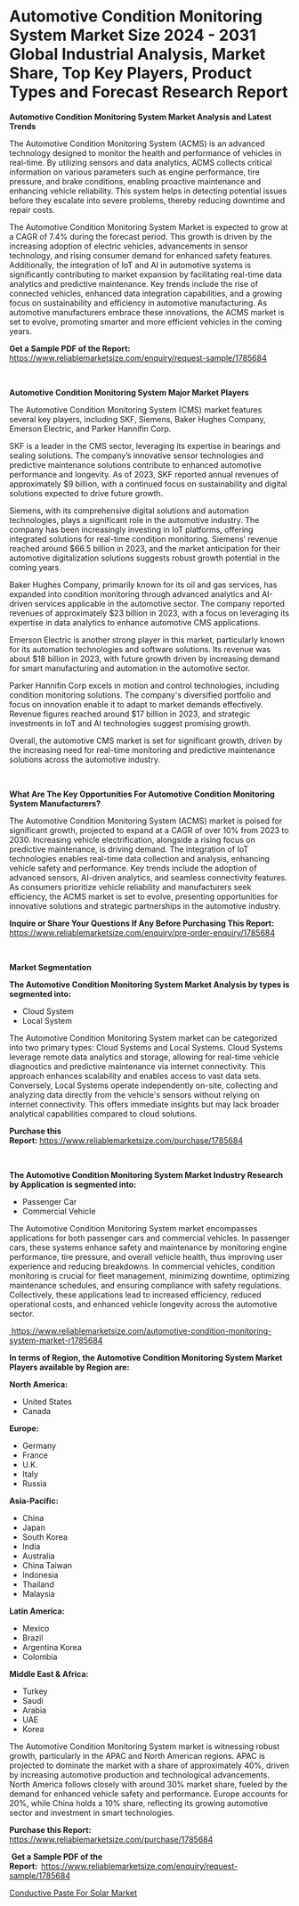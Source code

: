 <p><h1>Automotive Condition Monitoring System Market Size 2024 - 2031 Global Industrial Analysis, Market Share, Top Key Players, Product Types and Forecast Research Report</h1></p><p><strong>Automotive Condition Monitoring System Market Analysis and Latest Trends</strong></p>
<p><p>The Automotive Condition Monitoring System (ACMS) is an advanced technology designed to monitor the health and performance of vehicles in real-time. By utilizing sensors and data analytics, ACMS collects critical information on various parameters such as engine performance, tire pressure, and brake conditions, enabling proactive maintenance and enhancing vehicle reliability. This system helps in detecting potential issues before they escalate into severe problems, thereby reducing downtime and repair costs.</p><p>The Automotive Condition Monitoring System Market is expected to grow at a CAGR of 7.4% during the forecast period. This growth is driven by the increasing adoption of electric vehicles, advancements in sensor technology, and rising consumer demand for enhanced safety features. Additionally, the integration of IoT and AI in automotive systems is significantly contributing to market expansion by facilitating real-time data analytics and predictive maintenance. Key trends include the rise of connected vehicles, enhanced data integration capabilities, and a growing focus on sustainability and efficiency in automotive manufacturing. As automotive manufacturers embrace these innovations, the ACMS market is set to evolve, promoting smarter and more efficient vehicles in the coming years.</p></p>
<p><strong>Get a Sample PDF of the Report:&nbsp;</strong> <a href="https://www.reliablemarketsize.com/enquiry/request-sample/1785684?utm_campaign=1836&utm_medium=2&utm_source=Github&utm_content=ia&utm_term=27122024&utm_id=automotive-condition-monitoring-system">https://www.reliablemarketsize.com/enquiry/request-sample/1785684</a></p>
<p>&nbsp;</p>
<p><strong>Automotive Condition Monitoring System Major Market Players</strong></p>
<p><p>The Automotive Condition Monitoring System (CMS) market features several key players, including SKF, Siemens, Baker Hughes Company, Emerson Electric, and Parker Hannifin Corp. </p><p>SKF is a leader in the CMS sector, leveraging its expertise in bearings and sealing solutions. The company’s innovative sensor technologies and predictive maintenance solutions contribute to enhanced automotive performance and longevity. As of 2023, SKF reported annual revenues of approximately $9 billion, with a continued focus on sustainability and digital solutions expected to drive future growth.</p><p>Siemens, with its comprehensive digital solutions and automation technologies, plays a significant role in the automotive industry. The company has been increasingly investing in IoT platforms, offering integrated solutions for real-time condition monitoring. Siemens’ revenue reached around $66.5 billion in 2023, and the market anticipation for their automotive digitalization solutions suggests robust growth potential in the coming years.</p><p>Baker Hughes Company, primarily known for its oil and gas services, has expanded into condition monitoring through advanced analytics and AI-driven services applicable in the automotive sector. The company reported revenues of approximately $23 billion in 2023, with a focus on leveraging its expertise in data analytics to enhance automotive CMS applications.</p><p>Emerson Electric is another strong player in this market, particularly known for its automation technologies and software solutions. Its revenue was about $18 billion in 2023, with future growth driven by increasing demand for smart manufacturing and automation in the automotive sector.</p><p>Parker Hannifin Corp excels in motion and control technologies, including condition monitoring solutions. The company's diversified portfolio and focus on innovation enable it to adapt to market demands effectively. Revenue figures reached around $17 billion in 2023, and strategic investments in IoT and AI technologies suggest promising growth.</p><p>Overall, the automotive CMS market is set for significant growth, driven by the increasing need for real-time monitoring and predictive maintenance solutions across the automotive industry.</p></p>
<p>&nbsp;</p>
<p><strong>What Are The Key Opportunities For Automotive Condition Monitoring System Manufacturers?</strong></p>
<p><p>The Automotive Condition Monitoring System (ACMS) market is poised for significant growth, projected to expand at a CAGR of over 10% from 2023 to 2030. Increasing vehicle electrification, alongside a rising focus on predictive maintenance, is driving demand. The integration of IoT technologies enables real-time data collection and analysis, enhancing vehicle safety and performance. Key trends include the adoption of advanced sensors, AI-driven analytics, and seamless connectivity features. As consumers prioritize vehicle reliability and manufacturers seek efficiency, the ACMS market is set to evolve, presenting opportunities for innovative solutions and strategic partnerships in the automotive industry.</p></p>
<p><strong>Inquire or Share Your Questions If Any Before Purchasing This Report:</strong> <a href="https://www.reliablemarketsize.com/enquiry/pre-order-enquiry/1785684?utm_campaign=1836&utm_medium=2&utm_source=Github&utm_content=ia&utm_term=27122024&utm_id=automotive-condition-monitoring-system">https://www.reliablemarketsize.com/enquiry/pre-order-enquiry/1785684</a></p>
<p>&nbsp;</p>
<p><strong>Market Segmentation</strong></p>
<p><strong>The Automotive Condition Monitoring System Market Analysis by types is segmented into:</strong></p>
<p><ul><li>Cloud System</li><li>Local System</li></ul></p>
<p><p>The Automotive Condition Monitoring System market can be categorized into two primary types: Cloud Systems and Local Systems. Cloud Systems leverage remote data analytics and storage, allowing for real-time vehicle diagnostics and predictive maintenance via internet connectivity. This approach enhances scalability and enables access to vast data sets. Conversely, Local Systems operate independently on-site, collecting and analyzing data directly from the vehicle's sensors without relying on internet connectivity. This offers immediate insights but may lack broader analytical capabilities compared to cloud solutions.</p></p>
<p><strong>Purchase this Report:&nbsp;</strong><a href="https://www.reliablemarketsize.com/purchase/1785684?utm_campaign=1836&utm_medium=2&utm_source=Github&utm_content=ia&utm_term=27122024&utm_id=automotive-condition-monitoring-system">https://www.reliablemarketsize.com/purchase/1785684</a></p>
<p>&nbsp;</p>
<p><strong>The Automotive Condition Monitoring System Market Industry Research by Application is segmented into:</strong></p>
<p><ul><li>Passenger Car</li><li>Commercial Vehicle</li></ul></p>
<p><p>The Automotive Condition Monitoring System market encompasses applications for both passenger cars and commercial vehicles. In passenger cars, these systems enhance safety and maintenance by monitoring engine performance, tire pressure, and overall vehicle health, thus improving user experience and reducing breakdowns. In commercial vehicles, condition monitoring is crucial for fleet management, minimizing downtime, optimizing maintenance schedules, and ensuring compliance with safety regulations. Collectively, these applications lead to increased efficiency, reduced operational costs, and enhanced vehicle longevity across the automotive sector.</p></p>
<p><a href="https://www.reliablemarketsize.com/automotive-condition-monitoring-system-market-r1785684?utm_campaign=1836&utm_medium=2&utm_source=Github&utm_content=ia&utm_term=27122024&utm_id=automotive-condition-monitoring-system">&nbsp;https://www.reliablemarketsize.com/automotive-condition-monitoring-system-market-r1785684</a></p>
<p><strong>In terms of Region, the Automotive Condition Monitoring System Market Players available by Region are:</strong></p>
<p>
    <p> <strong> North America: </strong>
        <ul>
            <li>United States</li>
            <li>Canada</li>
        </ul>
        </p> 
    <p> <strong> Europe: </strong>
        <ul>
            <li>Germany</li>
            <li>France</li>
            <li>U.K.</li>
            <li>Italy</li>
            <li>Russia</li>
        </ul>
        </p> 
    <p> <strong> Asia-Pacific: </strong>
        <ul>
            <li>China</li>
            <li>Japan</li>
            <li>South Korea</li>
            <li>India</li>
            <li>Australia</li>
            <li>China Taiwan</li>
            <li>Indonesia</li>
            <li>Thailand</li>
            <li>Malaysia</li>
        </ul>
        </p> 
    <p> <strong> Latin America: </strong>
        <ul>
            <li>Mexico</li>
            <li>Brazil</li>
            <li>Argentina Korea</li>
            <li>Colombia</li>
        </ul>
        </p> 
    <p> <strong> Middle East & Africa: </strong>
        <ul>
            <li>Turkey</li>
            <li>Saudi</li>
            <li>Arabia</li>
            <li>UAE</li>
            <li>Korea</li>
        </ul>
    </p>
    </p>
<p><p>The Automotive Condition Monitoring System market is witnessing robust growth, particularly in the APAC and North American regions. APAC is projected to dominate the market with a share of approximately 40%, driven by increasing automotive production and technological advancements. North America follows closely with around 30% market share, fueled by the demand for enhanced vehicle safety and performance. Europe accounts for 20%, while China holds a 10% share, reflecting its growing automotive sector and investment in smart technologies.</p></p>
<p><strong>Purchase this Report: </strong><a href="https://www.reliablemarketsize.com/purchase/1785684?utm_campaign=1836&utm_medium=2&utm_source=Github&utm_content=ia&utm_term=27122024&utm_id=automotive-condition-monitoring-system">https://www.reliablemarketsize.com/purchase/1785684</a></p>
<p>&nbsp;<strong>Get a Sample PDF of the Report:&nbsp;&nbsp;</strong><a href="https://www.reliablemarketsize.com/enquiry/request-sample/1785684?utm_campaign=1836&utm_medium=2&utm_source=Github&utm_content=ia&utm_term=27122024&utm_id=automotive-condition-monitoring-system">https://www.reliablemarketsize.com/enquiry/request-sample/1785684</a></p>
<p><strong></strong></p>
<p><p><a href="https://github.com/mabutironaldo/Market-Research-Report-List-6/blob/main/conductive-paste-for-solar-market.md?utm_campaign=1836&utm_medium=2&utm_source=Github&utm_content=ia&utm_term=27122024&utm_id=automotive-condition-monitoring-system">Conductive Paste For Solar Market</a></p></p>